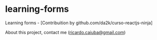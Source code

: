 # learning-forms

Learning forms - [Contribuition by github.com/da2k/curso-reactjs-ninja]

About this project, contact me (ricardo.caiuba@gmail.com)
